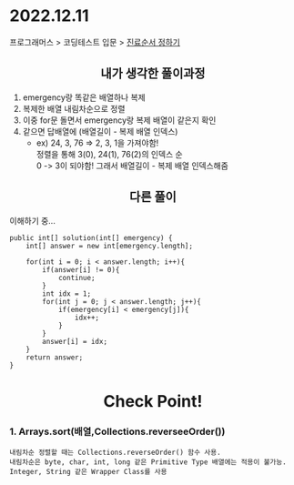 # 2022.12.11
프로그래머스 > 코딩테스트 입문 > [진료순서 정하기](https://school.programmers.co.kr/learn/courses/30/lessons/120835)

## <div align=center> 내가 생각한 풀이과정 </div>
1. emergency랑 똑같은 배열하나 복제
2. 복제한 배열 내림차순으로 정렬
3. 이중 for문 돌면서 emergency랑 복제 배열이 같은지 확인
4. 같으면 답배열에 (배열길이 - 복제 배열 인덱스)
   - ex) 24, 3, 76 => 2, 3, 1을 가져야함! <br>
   정렬을 통해 3(0), 24(1), 76(2)의 인덱스 순<br>
   0 -> 3이 되야함! 그래서 배열길이 - 복제 배열 인덱스해줌
   

## <div align=center> 다른 풀이 </div>
이해하기 중...

    public int[] solution(int[] emergency) {
        int[] answer = new int[emergency.length];

        for(int i = 0; i < answer.length; i++){
            if(answer[i] != 0){
                continue;
            }
            int idx = 1;
            for(int j = 0; j < answer.length; j++){
                if(emergency[i] < emergency[j]){
                    idx++;
                }
            }
            answer[i] = idx;
        }
        return answer;
    }


# <div align=center> Check Point! </div>
### 1. Arrays.sort(배열,Collections.reverseeOrder())
    내림차순 정렬할 때는 Collections.reverseOrder() 함수 사용.
    내림차순은 byte, char, int, long 같은 Primitive Type 배열에는 적용이 불가능.
    Integer, String 같은 Wrapper Class를 사용